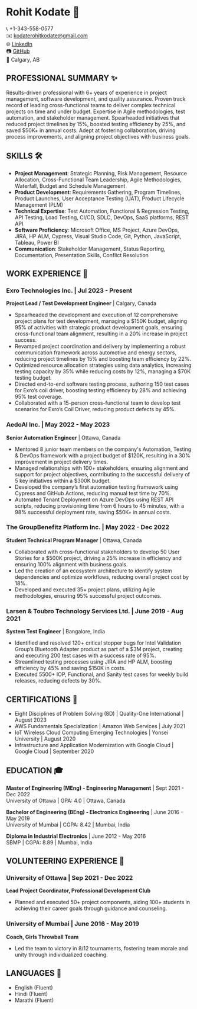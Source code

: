 # Rohit Kodate 🚀

📞 +1-343-558-0577  
✉️ kodaterohitkodate@gmail.com  
🌐 [LinkedIn](https://linkedin.com/in/rohit-kodate)  
📷 [GitHub](https://github.com/rohitkodate247)  
📍 Calgary, AB

## PROFESSIONAL SUMMARY ✨

Results-driven professional with 6+ years of experience in project management, software development, and quality assurance. Proven track record of leading cross-functional teams to deliver complex technical projects on time and under budget. Expertise in Agile methodologies, test automation, and stakeholder management. Spearheaded initiatives that reduced project timelines by 15%, boosted testing efficiency by 25%, and saved $50K+ in annual costs. Adept at fostering collaboration, driving process improvements, and aligning project objectives with business goals.

## SKILLS 🛠️

- **Project Management**: Strategic Planning, Risk Management, Resource Allocation, Cross-Functional Team Leadership, Agile Methodologies, Waterfall, Budget and Schedule Management
- **Product Development**: Requirements Gathering, Program Timelines, Product Launches, User Acceptance Testing (UAT), Product Lifecycle Management (PLM)
- **Technical Expertise**: Test Automation, Functional & Regression Testing, API Testing, Load Testing, CI/CD, SDLC, DevOps, SaaS platforms, REST API
- **Software Proficiency**: Microsoft Office, MS Project, Azure DevOps, JIRA, HP ALM, Cypress, Visual Studio Code, Git, Python, JavaScript, Tableau, Power BI
- **Communication**: Stakeholder Management, Status Reporting, Documentation, Presentation Skills, Conflict Resolution

## WORK EXPERIENCE 💼

### Exro Technologies Inc. | Jul 2023 - Present  
**Project Lead / Test Development Engineer** | Calgary, Canada  
- Spearheaded the development and execution of 12 comprehensive project plans for test development, managing a $150K budget, aligning 95% of activities with strategic product development goals, ensuring cross-functional team alignment, resulting in a 20% increase in project success.
- Revamped project coordination and delivery by implementing a robust communication framework across automotive and energy sectors, reducing project timelines by 15% and boosting team efficiency by 22%.
- Optimized resource allocation strategies using data analytics, increasing testing capacity by 35% while reducing costs by 12%, managing a $70K testing budget.
- Directed end-to-end software testing process, authoring 150 test cases for Exro’s coil driver, boosting testing efficiency by 28% and achieving 95% test coverage.
- Collaborated with a 15-person cross-functional team to develop test scenarios for Exro’s Coil Driver, reducing product defects by 45%.

### AedoAI Inc. | May 2022 - May 2023  
**Senior Automation Engineer** | Ottawa, Canada  
- Mentored 8 junior team members on the company's Automation, Testing & DevOps framework with a project budget of $120K, resulting in a 30% improvement in project delivery times.
- Managed relationships with 100+ stakeholders, ensuring alignment and support for project objectives, contributing to the successful delivery of 5 key initiatives within a $300K budget.
- Developed the company’s first automation testing framework using Cypress and GitHub Actions, reducing manual test time by 70%.
- Automated Tenant Deployment on Azure DevOps using REST API scripts, reducing provisioning time from 6 hours to 45 minutes, with a 98% successful deployment rate, saving $50K+ in annual costs.

### The GroupBenefitz Platform Inc. | May 2022 - Dec 2022  
**Student Technical Program Manager** | Ottawa, Canada  
- Collaborated with cross-functional stakeholders to develop 50 User Stories for a $500K project, driving a 25% increase in efficiency and ensuring 100% alignment with business goals.
- Led the creation of an ecosystem architecture to identify system dependencies and optimize workflows, reducing overall project cost by 18%.
- Developed and executed 35+ project plans, utilizing Agile methodologies, ensuring 95% successful project outcomes.

### Larsen & Toubro Technology Services Ltd. | June 2019 - Aug 2021  
**System Test Engineer** | Bangalore, India  
- Identified and resolved 120+ critical stopper bugs for Intel Validation Group’s Bluetooth Adapter product as part of a $3M project, creating and executing 200 test cases with a success rate of 95%.
- Streamlined testing processes using JIRA and HP ALM, boosting efficiency by 45% and saving $150K in costs.
- Executed 5500+ IOP, Functional, and Sanity test cases for weekly build releases, reducing defects by 30%.

## CERTIFICATIONS 📜

- Eight Disciplines of Problem Solving (8D) | Quality-One International | August 2023
- AWS Fundamentals Specialization | Amazon Web Services | July 2021
- IoT Wireless Cloud Computing Emerging Technologies | Yonsei University | August 2020
- Infrastructure and Application Modernization with Google Cloud | Google Cloud | September 2020

## EDUCATION 🎓

**Master of Engineering (MEng) - Engineering Management** | Sept 2021 - Dec 2022  
University of Ottawa | GPA: 4.0 | Ottawa, Canada

**Bachelor of Engineering (BEng) - Electronics Engineering** | June 2016 - May 2019  
University of Mumbai | CGPA: 8.42 | Mumbai, India

**Diploma in Industrial Electronics** | June 2012 - May 2016  
SBMP | CGPA: 8.89 | Mumbai, India

## VOLUNTEERING EXPERIENCE 🙌

### University of Ottawa | Sep 2021 - Dec 2022  
**Lead Project Coordinator, Professional Development Club**  
- Planned and executed 50+ project components, aiding 100+ students in achieving their career goals through guidance and counseling.

### University of Mumbai | June 2016 - May 2019  
**Coach, Girls Throwball Team**  
- Led the team to victory in 8/12 tournaments, fostering team morale and unity through individualized coaching.

## LANGUAGES 💬

- English (Fluent)
- Hindi (Fluent)
- Marathi (Fluent)

